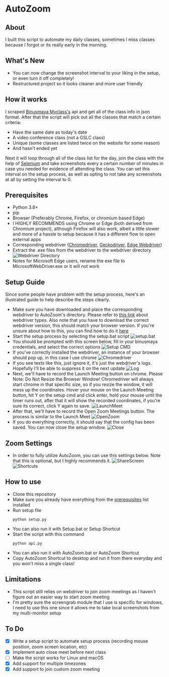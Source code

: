 # AutoZoom

## About

I built this script to automate my daily classes, sometimes I miss classes because I forgot or its really early in the morning.

## What's New

-   You can now change the screenshot interval to your liking in the setup, or even turn it off completely!
-   Restructured project so it looks cleaner and more user friendly

## How it works

I scraped [Binusmaya Myclass's](https://myclass.apps.binus.ac.id/) api and get all of the class info in json format.
After that the script will pick out all the classes that match a certain criteria:

-   Have the same date as today's date
-   A video conference class (not a GSLC class)
-   Unique (some classes are listed twice on the website for some reason)
-   And hasn't ended yet

Next it will loop through all of the class list for the day, join the class with the help of [Selenium](https://www.selenium.dev/) and take screenshots every a certain number of minutes in case you needed for evidence of attending the class. You can set this interval on the setup process, as well as opting to not take any screenshots at all by setting the interval to 0.

## Prerequisites

-   Python 3.8+
-   pip
-   Browser (Preferably Chrome, Firefox, or chromium based Edge)
-   I HIGHLY RECOMMENDS using Chrome or Edge (both derived from Chromium project), although Firefox will also work, albeit a little slower and more of a hassle to setup because it has a different flow to open external apps
-   Corresponding webdriver ([Chromedriver](https://chromedriver.chromium.org/), [Geckodriver](https://github.com/mozilla/geckodriver/releases), [Edge Webdriver](https://developer.microsoft.com/en-us/microsoft-edge/tools/webdriver/))
-   Extract the .exe files from the webdriver to the webdriver directory
    ![Webdriver Directory](https://cdn.discordapp.com/attachments/846612997836505088/893153577009311805/unknown.png)
-   Notes for Microsoft Edge users, rename the exe file to MicrosoftWebDriver.exe or it will not work

## Setup Guide

Since some people have problem with the setup process, here's an illustrated guide to help describe the steps clearly.

-   Make sure you have downloaded and place the corresponding webdriver to AutoZoom's directory. Please refer to [this link](https://github.com/deXOR0/AutoZoom#prerequisites) about webdriver types. Also note that you have to download the correct webdriver version, this should match your browser version. If you're unsure about how to this, you can find how to do it [here](https://www.computerhope.com/issues/ch001329.htm)
-   Start the setup process by selecting the setup.bat script
    ![setup.bat](https://cdn.discordapp.com/attachments/846612997836505088/893152695450480680/unknown.png)
-   You should be prompted with this screen below, fill in your binusmaya credentials, and select the correct options
    ![Setup CMD](https://cdn.discordapp.com/attachments/846612997836505088/846614843837513748/unknown.png)
-   If you've correctly installed the webdriver, an instance of your browser should pop up, in this case I use chrome
    ![Chromedriver](https://cdn.discordapp.com/attachments/846612997836505088/846616661489877002/unknown.png)
-   If you see texts like this, just ignore it, it's just the webdriver's logs. Hopefully I'll be able to suppress it on the next update
    ![Log](https://media.discordapp.net/attachments/846612997836505088/846616915128090634/unknown.png)
-   Next, we'll have to record the Launch Meeting button on chrome. Please Note: Do Not Resize the Browser Window! Chromedriver will always start chrome in that specific size, so if you resize the window, it will mess up the coordinates. Hover your mouse on the Launch Meeting button, hit Y on the setup cmd and click enter, hold your mouse until the timer runs out, after that it will show the recorded coordinates, if you're sure its correct, click Y again to save.
    ![LaunchMeet](https://media.discordapp.net/attachments/846612997836505088/846618182319079424/unknown.png?width=646&height=676)
-   After that, we'll have to record the Open Zoom Meetings button. The process is similar to the Launch Meet
    ![OpenZoom](https://media.discordapp.net/attachments/846612997836505088/846619214717648906/unknown.png)
-   If you do everything correctly, it should say that the config has been saved. You can now close the setup window.
    ![Close](https://media.discordapp.net/attachments/846612997836505088/846619449947717632/unknown.png)

## Zoom Settings

-   In order to fully utilize AutoZoom, you can use this settings below. Note that this is optional, but I highly recommends it.
    ![ShareScreen](https://media.discordapp.net/attachments/846612997836505088/846621150926340106/unknown.png)
    ![Shortcuts](https://media.discordapp.net/attachments/846612997836505088/846621260863373322/unknown.png)

## How to use

-   Clone this repository
-   Make sure you already have everything from the [prerequisites](https://github.com/deXOR0/AutoZoom#prerequisites) list installed
-   Run setup file
    ```
    python setup.py
    ```
-   You can also run it with Setup.bat or Setup Shortcut
-   Start the script with this command
    ```
    python api.py
    ```
-   You can also run it with AutoZoom.bat or AutoZoom Shortcut
-   Copy AutoZoom Shortcut to desktop and run it from there everyday and you won't miss a single class!

## Limitations

-   This script still relies on webdriver to join zoom meetings as I haven't figure out an easier way to start zoom meeting
-   I'm pretty sure the screengrab module that I use is specific for windows, I need to use this one since it allows me to take local screenshots from my multi-monitor setup

## To Do

-   [x] Write a setup script to automate setup process (recording mouse position, zoom screen location, etc)
-   [x] Implement auto close meet before next class
-   [ ] Make the script works for Linux and macOS
-   [x] Add support for multiple timezones
-   [x] Add support to join custom zoom meeting
